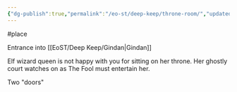 ```yaml
---
{"dg-publish":true,"permalink":"/eo-st/deep-keep/throne-room/","updated":"2025-07-09T00:57:33.813-04:00"}
---
```


 

#place 

Entrance into [[EoST/Deep Keep/Gindan\|Gindan]]
 
 Elf wizard queen is not happy with you for sitting on her throne.    Her ghostly court watches on as The Fool must entertain her.
 
 Two "doors"


<script src="https://giscus.app/client.js"
        data-repo="MisterCheesy/first-portal"
        data-repo-id="R_kgDOO4QXMg"
        data-category="General"
        data-category-id="DIC_kwDOO4QXMs4Cr2m0"
        data-mapping="pathname"
        data-strict="0"
        data-reactions-enabled="1"
        data-emit-metadata="0"
        data-input-position="top"
        data-theme="dark"
        data-lang="en"
        crossorigin="anonymous"
        async>
</script>